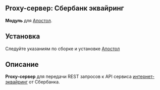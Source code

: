 Proxy-сервер: Сбербанк эквайринг
-
**Модуль** для [Апостол](https://github.com/ufocomp/apostol-aws).

Установка
-
Следуйте указаниям по сборке и установке [Апостол](https://github.com/ufocomp/apostol-aws#%D1%81%D0%B1%D0%BE%D1%80%D0%BA%D0%B0-%D0%B8-%D1%83%D1%81%D1%82%D0%B0%D0%BD%D0%BE%D0%B2%D0%BA%D0%B0)

Описание
-
**Proxy-сервер** для передачи REST запросов к API сервиса [интернет-эквайринг](https://securepayments.sberbank.ru/wiki/doku.php/integration:api:rest:start) от Сбербанка.
